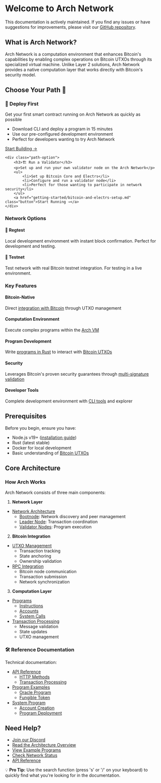 # Welcome to Arch Network

<div class="info">
This documentation is actively maintained. If you find any issues or have suggestions for improvements, please visit our <a href="https://github.com/arch-network/docs">GitHub repository</a>.
</div>

## What is Arch Network?

Arch Network is a computation environment that enhances Bitcoin's capabilities by enabling complex operations on Bitcoin UTXOs through its specialized virtual machine. Unlike Layer 2 solutions, Arch Network provides a native computation layer that works directly with Bitcoin's security model.

## Choose Your Path 👋

<div class="path-selector">
    <div class="path-option">
        <h3>🚀 Deploy First</h3>
        <p>Get your first smart contract running on Arch Network as quickly as possible</p>
        <ul>
            <li>Download CLI and deploy a program in 15 minutes</li>
            <li>Use our pre-configured development environment</li>
            <li>Perfect for developers wanting to try Arch Network</li>
        </ul>
        <a href="getting-started/quick-start.md" class="button">Start Building →</a>
    </div>
    
    <div class="path-option">
        <h3>🏗️ Run a Validator</h3>
        <p>Set up and run your own validator node on the Arch Network</p>
        <ul>
            <li>Set up Bitcoin Core and Electrs</li>
            <li>Configure and run a validator node</li>
            <li>Perfect for those wanting to participate in network security</li>
        </ul>
        <a href="getting-started/bitcoin-and-electrs-setup.md" class="button">Start Running →</a>
    </div>
</div>

<div class="network-selector">
    <h3>Network Options</h3>
    <div class="network-grid">
        <div class="network-option">
            <h4>🔧 Regtest</h4>
            <p>Local development environment with instant block confirmation. Perfect for development and testing.</p>
        </div>
        <div class="network-option">
            <h4>🧪 Testnet</h4>
            <p>Test network with real Bitcoin testnet integration. For testing in a live environment.</p>
        </div>
    </div>
</div>

### Key Features

<div class="feature-grid">
<div class="feature">
    <h4>Bitcoin-Native</h4>
    <p>Direct <a href="concepts/bitcoin-integration.md">integration with Bitcoin</a> through UTXO management</p>
</div>

<div class="feature">
    <h4>Computation Environment</h4>
    <p>Execute complex programs within the <a href="concepts/architecture.md">Arch VM</a></p>
</div>

<div class="feature">
    <h4>Program Development</h4>
    <p>Write <a href="program/program.md">programs in Rust</a> to interact with <a href="program/utxo.md">Bitcoin UTXOs</a></p>
</div>

<div class="feature">
    <h4>Security</h4>
    <p>Leverages Bitcoin's proven security guarantees through <a href="concepts/network-architecture.md#security-model">multi-signature validation</a></p>
</div>

<div class="feature">
    <h4>Developer Tools</h4>
    <p>Complete development environment with <a href="getting-started/environment-setup.md">CLI tools</a> and explorer</p>
</div>
</div>

## Prerequisites

<div class="prerequisites-box">
Before you begin, ensure you have:

- Node.js v19+ ([installation guide](getting-started/requirements.md))
- Rust (latest stable)
- Docker for local development
- Basic understanding of [Bitcoin UTXOs](program/utxo.md)
</div>

## Core Architecture

### How Arch Works

<div class="architecture-overview">
Arch Network consists of three main components:

1. **Network Layer**
- [Network Architecture](concepts/network-architecture.md)
  - [Bootnode](concepts/network-architecture.md#1-bootnode): Network discovery and peer management
  - [Leader Node](concepts/network-architecture.md#2-leader-node): Transaction coordination
  - [Validator Nodes](concepts/network-architecture.md#3-validator-nodes): Program execution

2. **Bitcoin Integration**
- [UTXO Management](concepts/bitcoin-integration.md#1-utxo-management)
  - Transaction tracking
  - State anchoring
  - Ownership validation
- [RPC Integration](concepts/bitcoin-integration.md#2-bitcoin-rpc-integration)
  - Bitcoin node communication
  - Transaction submission
  - Network synchronization

3. **Computation Layer**
- [Programs](program/program.md)
  - [Instructions](program/instructions-and-messages.md)
  - [Accounts](program/accounts.md)
  - [System Calls](program/syscall.md)
- [Transaction Processing](sdk/processed-transaction.md)
  - Message validation
  - State updates
  - UTXO management
</div>

### 🛠 Reference Documentation

<div class="reference-grid">
Technical documentation:

- [API Reference](rpc/rpc.md)
  - [HTTP Methods](rpc/http-methods.md)
  - [Transaction Processing](sdk/processed-transaction.md)
- [Program Examples](guides/how-to-write-arch-program.md)
  - [Oracle Program](guides/how-to-write-oracle-program.md)
  - [Fungible Token](guides/how-to-create-a-fungible-token.md)
- [System Program](system-program/system-program.md)
  - [Account Creation](system-program/create-account.md)
  - [Program Deployment](system-program/make-executable.md)
</div>

## Need Help?

<div class="help-box">
<ul>
<li><a href="https://discord.gg/archnetwork">Join our Discord</a></li>
<li><a href="concepts/architecture.md">Read the Architecture Overview</a></li>
<li><a href="guides/how-to-write-arch-program.md">View Example Programs</a></li>
<li><a href="concepts/network-architecture.md#monitoring-and-telemetry">Check Network Status</a></li>
<li><a href="rpc/rpc.md">API Reference</a></li>
</ul>
</div>

<div class="tip">
💡 <strong>Pro Tip:</strong> Use the search function (press 's' or '/' on your keyboard) to quickly find what you're looking for in the documentation.
</div>
